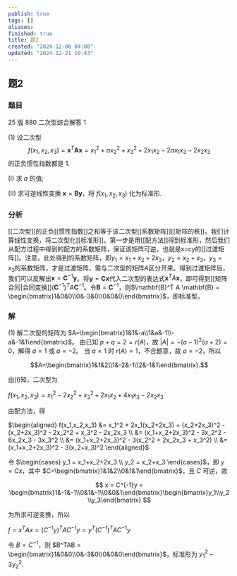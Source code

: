 ```yaml
---
publish: true
tags: []
aliases: 
finished: true
title: 题2
created: "2024-12-06 04:08"
updated: "2024-12-21 10:43"
---
```

## 题2
### 题目
25 版 880 二次型综合解答 1

(1) 设二次型 
$$f(x_1, x_2, x_3) = \mathbf{x}^T \mathbf{A} \mathbf{x} = x_1^2 + ax_2^2 + x_3^2 + 2x_1x_2 - 2ax_1x_3 - 2x_2x_3$$
的正负惯性指数都是 1.

(I) 求 $a$ 的值;

(II) 求可逆线性变换 $\mathbf{x} = \mathbf{B}\mathbf{y}$，将 $f(x_1, x_2, x_3)$ 化为标准形.

### 分析

[[二次型]]的正负[[惯性指数]]之和等于该二次型[[系数矩阵]][[矩阵的秩]]。我们计算线性变换，将二次型化[[标准形]]。第一步是用[[配方法]]得到标准形，然后我们从配方过程中得到的配方的系数矩阵，保证该矩阵可逆，也就是x=cy的[[过渡矩阵]]。注意，此处得到的系数矩阵，即$y_1 = x_1 + x_2 + 2x_3$，$y_2 = x_2 + x_3$，$y_3 = x_3$的系数矩阵，才是过渡矩阵，需与二次型的矩阵$A$区分开来。得到过渡矩阵后，我们可以反解出$\mathbf{x} = \mathbf{C}^{-1}\mathbf{y}$。将$\mathbf{y} = \mathbf{C}\mathbf{x}$代入二次型的表达式$\mathbf{x}^T A \mathbf{x}$，即可得到[[矩阵合同|合同变换]]$(\mathbf{C}^{-1})^T A \mathbf{C}^{-1}$。令$\mathbf{B} = \mathbf{C}^{-1}$，则$\mathbf{B}^T A \mathbf{B} = \begin{bmatrix}1&0&0\\0&-3&0\\0&0&0\end{bmatrix}$，即标准型。

### 解

(1) 解二次型的矩阵为 $A=\begin{bmatrix}1&1&-a\\1&a&-1\\-a&-1&1\end{bmatrix}$。
由已知 $p+q=2=r(A)$，故 $|A|=-(a-1)^2(a+2)=0$，解得 $a=1$ 或 $a=-2$。
当 $a=1$ 时 $r(A)=1$，不合题意，故 $a=-2$，所以

$$A=\begin{bmatrix}1&1&2\\1&-2&-1\\2&-1&1\end{bmatrix}.$$

由(I)知，二次型为

$f(x_1,x_2,x_3)=x_1^2-2x_2^2+x_3^2+2x_1x_2+4x_1x_3-2x_2x_3$

由配方法，得

$\begin{aligned} f(x_1,x_2,x_3) &= x_1^2 + 2x_1(x_2+2x_3) + (x_2+2x_3)^2 - (x_2+2x_3)^2 - 2x_2^2 + x_3^2 - 2x_2x_3 \\ &= (x_1+x_2+2x_3)^2 - 3x_2^2 - 6x_2x_3 - 3x_3^2 \\ &= (x_1+x_2+2x_3)^2 - 3(x_2^2 + 2x_2x_3 + x_3^2) \\ &= (x_1+x_2+2x_3)^2 - 3(x_2+x_3)^2 \end{aligned}$

令 $\begin{cases} y_1 = x_1+x_2+2x_3 \\ y_2 = x_2+x_3 \end{cases}$，即 $y=Cx$，其中 $C=\begin{bmatrix}1&1&2\\0&1&1\end{bmatrix}$，且 $C$ 可逆，故

$$ x = C^{-1}y = \begin{bmatrix}1&-1&-1\\0&1&-1\\0&0&1\end{bmatrix}\begin{bmatrix}y_1\\y_2\\y_3\end{bmatrix} $$

为所求可逆变换，所以

$f = x^TAx = (C^{-1}y)^TAC^{-1}y = y^T(C^{-1})^TAC^{-1}y$

令 $B=C^{-1}$，则 $B^TAB = \begin{bmatrix}1&0&0\\0&-3&0\\0&0&0\end{bmatrix}$，标准形为 $y_1^2-3y_2^2$.
